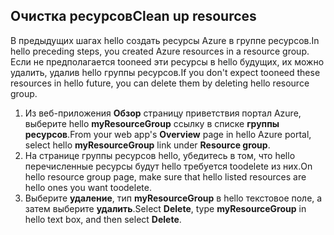 ## <a name="clean-up-resources"></a><span data-ttu-id="3b574-101">Очистка ресурсов</span><span class="sxs-lookup"><span data-stu-id="3b574-101">Clean up resources</span></span>

<span data-ttu-id="3b574-102">В предыдущих шагах hello создать ресурсы Azure в группе ресурсов.</span><span class="sxs-lookup"><span data-stu-id="3b574-102">In hello preceding steps, you created Azure resources in a resource group.</span></span> <span data-ttu-id="3b574-103">Если не предполагается tooneed эти ресурсы в hello будущих, их можно удалить, удалив hello группы ресурсов.</span><span class="sxs-lookup"><span data-stu-id="3b574-103">If you don't expect tooneed these resources in hello future, you can delete them by deleting hello resource group.</span></span>
 
1. <span data-ttu-id="3b574-104">Из веб-приложения **Обзор** страницу приветствия портал Azure, выберите hello **myResourceGroup** ссылку в списке **группы ресурсов**.</span><span class="sxs-lookup"><span data-stu-id="3b574-104">From your web app's **Overview** page in hello Azure portal, select hello **myResourceGroup** link under **Resource group**.</span></span>
2. <span data-ttu-id="3b574-105">На странице группы ресурсов hello, убедитесь в том, что hello перечисленные ресурсы будут hello требуется toodelete из них.</span><span class="sxs-lookup"><span data-stu-id="3b574-105">On hello resource group page, make sure that hello listed resources are hello ones you want toodelete.</span></span>
3. <span data-ttu-id="3b574-106">Выберите **удаление**, тип **myResourceGroup** в hello текстовое поле, а затем выберите **удалить**.</span><span class="sxs-lookup"><span data-stu-id="3b574-106">Select **Delete**, type **myResourceGroup** in hello text box, and then select **Delete**.</span></span>
